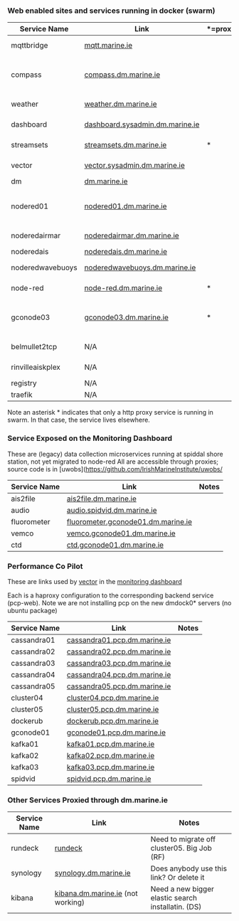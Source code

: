 
### Web enabled sites and services running in docker (swarm)
| Service Name | Link | *=proxy | Source | Notes |
|  ----        |----- | ------- | ------ | ----- |
| mqttbridge       | [mqtt.marine.ie](//mqtt.marine.ie) |   | [dm.mqtt](https://github.com/IrishMarineInstitute/dm.mqtt) TODO: rename to mqttbridge on github | This is based on [mosca](https://github.com/mcollina/mosca) |
| compass          | [compass.dm.marine.ie](//compass.dm.marine.ie)                                 |   | [dm.compass](https://github.com/IrishMarineInstitute/dm.compass) | A website to demonstrate charts for the compass project |
| weather          | [weather.dm.marine.ie](//weather.dm.marine.ie)                                 |   | [dm.weather](https://github.com/IrishMarineInstitute/dm.weather) | weewx with rinvile rooftop airmar |
| dashboard        | [dashboard.sysadmin.dm.marine.ie](//dashboard.sysadmin.dm.marine.ie)           |   | [uwobs](https://github.com/IrishMarineInstitute/uwobs) |TODO: move to own project on github | 
| streamsets       | [streamsets.dm.marine.ie](//streamsets.dm.marine.ie)                           | * | | TODO: talk to Damian about it |
| vector           | [vector.sysadmin.dm.marine.ie](//vector.sysadmin.dm.marine.ie)                 |   | TODO: put on github | Vanilla build of vector in Docker |
| dm               | [dm.marine.ie](//dm.marine.ie)                                                 |   | [dm](https://github.com/IrishMarineInstitute/dm) | This page |
| nodered01        | [nodered01.dm.marine.ie](//nodered01.dm.marine.ie)                             |   | TODO: put on github | Variety of flows TODO: move to separate node-red instances |
| noderedairmar    | [noderedairmar.dm.marine.ie](//noderedairmar.dm.marine.ie)                     |   | [dm.noderedairmar](https://github.com/IrishMarineInstitute/dm.noderedairmar) | Flows for airmar weather station |
| noderedais       | [noderedais.dm.marine.ie](//noderedais.dm.marine.ie)                           |   | [dm.noderedais](https://github.com/IrishMarineInstitute/dm.noderedais) | Flows for ais |
| noderedwavebuoys | [noderedwavebuoys.dm.marine.ie](//noderedwavebuoys.dm.marine.ie)               |   | TODO: put on github | Flows for wave buoys|
| node-red         | [node-red.dm.marine.ie](//node-red.dm.marine.ie)                               | * | TODO: put in git | Variety of flows to be moved |
| gconode03        | [gconode03.dm.marine.ie](//gconode03.dm.marine.ie)                             | * | TODO: put in git | Node-red with various flows (TODO: split out ) at spiddal shore station |
| belmullet2tcp    | N/A                                                                            |   | [dm.belmullet](https://github.com/IrishMarineInstitute/dm.belmullet2tcp) | Access via tcp dm.marine.ie:port??? |
| rinvilleaiskplex | N/A                                                                            |   | [dm.rinvilleaiskplex](https://github.com/IrishMarineInstitute/dm.rinvilleaiskplex) | Access via tcp dm.marine.ie:2101 |
| registry         | N/A                                                                            |   | [docs.docker.com/registry/](https://docs.docker.com/registry/) | local docker registry |
| traefik          | N/A                                                                            |   | [hub.docker.com/_/traefik/](https://hub.docker.com/_/traefik/) | http proxy in swarm |

Note an asterisk * indicates that only a http proxy service is running in swarm. In that case, the service lives elsewhere.

### Service Exposed on the Monitoring Dashboard
These are (legacy) data collection microservices running at spiddal shore station, not yet migrated to node-red
All are accessible through proxies; source code is in [uwobs](https://github.com/IrishMarineInstitute/uwobs/

| Service Name | Link | Notes |
|  ----        |----- | ----- |
| ais2file     | [ais2file.dm.marine.ie](//ais2file.dm.marine.ie)                                                                   | |
| audio        | [audio.spidvid.dm.marine.ie](//audio.spidvid.dm.marine.ie)                                                         | |
| fluorometer  | [fluorometer.gconode01.dm.marine.ie](//fluorometer.gconode01.dm.marine.ie)                                         | |
| vemco        | [vemco.gconode01.dm.marine.ie](//vemco.gconode01.dm.marine.ie)                                                     | |
| ctd          | [ctd.gconode01.dm.marine.ie](//vector.sysadmin.dm.marine.ie/#/?host=ctd.gconode01.dm.marine.ie&hostspec=localhost) | |

### Performance Co Pilot
These are links used by [vector](//vector.sysadmin.dm.marine.ie) in the [monitoring dashboard](//dashboard.sysadmin.dm.marine.ie)

Each is a haproxy configuration to the corresponding backend service (pcp-web). Note we are not installing pcp on the new dmdock0* servers (no ubuntu package)

| Service Name | Link | Notes |
|  ----        |----- | ----- |
| cassandra01  | [cassandra01.pcp.dm.marine.ie](//vector.sysadmin.dm.marine.ie/#/?host=cassandra01.pcp.dm.marine.ie&hostspec=localhost) | |
| cassandra02  | [cassandra02.pcp.dm.marine.ie](//vector.sysadmin.dm.marine.ie/#/?host=cassandra02.pcp.dm.marine.ie&hostspec=localhost) | |
| cassandra03  | [cassandra03.pcp.dm.marine.ie](//vector.sysadmin.dm.marine.ie/#/?host=cassandra03.pcp.dm.marine.ie&hostspec=localhost) | |
| cassandra04  | [cassandra04.pcp.dm.marine.ie](//vector.sysadmin.dm.marine.ie/#/?host=cassandra04.pcp.dm.marine.ie&hostspec=localhost) | |
| cassandra05  | [cassandra05.pcp.dm.marine.ie](//vector.sysadmin.dm.marine.ie/#/?host=cassandra05.pcp.dm.marine.ie&hostspec=localhost) | |
| cluster04    | [cluster04.pcp.dm.marine.ie](//vector.sysadmin.dm.marine.ie/#/?host=cluster04.pcp.dm.marine.ie&hostspec=localhost) | |
| cluster05    | [cluster05.pcp.dm.marine.ie](//vector.sysadmin.dm.marine.ie/#/?host=cluster05.pcp.dm.marine.ie&hostspec=localhost) | |
| dockerub     | [dockerub.pcp.dm.marine.ie](//vector.sysadmin.dm.marine.ie/#/?host=dockerub.pcp.dm.marine.ie&hostspec=localhost) | |
| gconode01    | [gconode01.pcp.dm.marine.ie](//vector.sysadmin.dm.marine.ie/#/?host=gconode01.pcp.dm.marine.ie&hostspec=localhost) | |
| kafka01      | [kafka01.pcp.dm.marine.ie](//vector.sysadmin.dm.marine.ie/#/?host=kafka01.pcp.dm.marine.ie&hostspec=localhost) | |
| kafka02      | [kafka02.pcp.dm.marine.ie](//vector.sysadmin.dm.marine.ie/#/?host=kafka02.pcp.dm.marine.ie&hostspec=localhost) | |
| kafka03      | [kafka03.pcp.dm.marine.ie](//vector.sysadmin.dm.marine.ie/#/?host=kafka03.pcp.dm.marine.ie&hostspec=localhost) | |
| spidvid      | [spidvid.pcp.dm.marine.ie](//vector.sysadmin.dm.marine.ie/#/?host=spidvid.pcp.dm.marine.ie&hostspec=localhost) | |

### Other Services Proxied through dm.marine.ie

| Service Name | Link | Notes |
|  ----        |----- | ----- |
| rundeck      | [rundeck](//rundeck.dm.marine.ie)                          | Need to migrate off cluster05. Big Job (RF) |
| synology     | [synology.dm.marine.ie](//synology.dm.marine.ie)           | Does anybody use this link? Or delete it |
| kibana       | [kibana.dm.marine.ie](//kibana.dm.marine.ie) (not working) | Need a new bigger elastic search installatin. (DS) |
